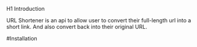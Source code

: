 H1 Introduction

URL Shortener is an api to allow user to convert their full-length url into a short link. And also convert back into their original URL.



#Installation
